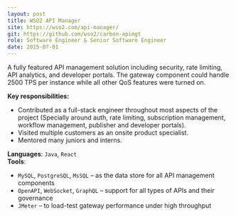 ```yaml
---
layout: post
title: WSO2 API Manager
site: https://wso2.com/api-manager/
git: https://github.com/wso2/carbon-apimgt
role: Software Engineer & Senior Software Engineer
date: 2015-07-01
---
```


A fully featured API management solution including security, rate limiting, API analytics, and developer portals. The gateway component could handle 2500 TPS per instance while all other QoS features were turned on.

**Key responsibilities:**
- Contributed as a full-stack engineer throughout most aspects of the project (Specially around auth, rate limiting, subscription management, workflow management, publisher and developer portals).
- Visited multiple customers as an onsite product specialist. 
- Mentored many juniors and interns.

**Languages**: `Java`, `React`  
**Tools**:
  - `MySQL`, `PostgreSQL`, `MsSQL` – as the data store for all API management components  
  - `OpenAPI`, `WebSocket`, `GraphQL` – support for all types of APIs and their governance
  - `JMeter` – to load-test gateway performance under high throughput
